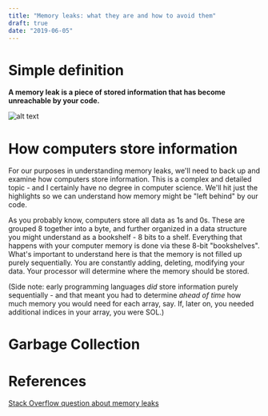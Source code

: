 ```yaml
---
title: "Memory leaks: what they are and how to avoid them"
draft: true
date: "2019-06-05"
---
```


# Simple definition

**A memory leak is a piece of stored information that has become unreachable by your code.**

![alt text](../../assets/images/article-images/spring-2019-6.jpg)

# How computers store information
For our purposes in understanding memory leaks, we'll need to back up and examine how computers store information.
This is a complex and detailed topic - and I certainly have no degree in computer science. We'll hit just the highlights so we can understand
how memory might be "left behind" by our code.


As you probably know, computers store all data as 1s and 0s. These are grouped 8 together into a byte, and further organized
in a data structure you might understand as a bookshelf - 8 bits to a shelf. 
Everything that happens with your computer memory is done via these 8-bit "bookshelves". What's important to understand here
is that the memory is not filled up purely sequentially. You are constantly adding, deleting, modifying your data. 
Your processor will determine where the memory should be stored. 

(Side note: early programming languages *did* store information purely sequentially - and that meant you had to determine
*ahead of time* how much memory you would need for each array, say. If, later on, you needed additional indices in your array, you were SOL.)



# Garbage Collection

# References
[](https://www.computerhope.com/issues/ch001498.htm)
[Stack Overflow question about memory leaks](https://stackoverflow.com/questions/312069/the-best-memory-leak-definition)
